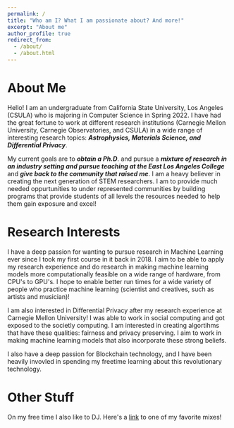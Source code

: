 ```yaml
---
permalink: /
title: "Who am I? What I am passionate about? And more!"
excerpt: "About me"
author_profile: true
redirect_from: 
  - /about/
  - /about.html
---
```



About Me
======
Hello! I am an undergraduate from California State University, Los Angeles (CSULA) who is majoring in Computer Science in Spring 2022. I have had the great fortune to work at different research institutions (Carnegie Mellon University, Carnegie Observatories, and CSULA) in a wide range of interesting research topics:  ___Astrophysics, Materials Science, and Differential Privacy___.

My current goals are to ___obtain a Ph.D___. and pursue a ___mixture of research in an industry setting and pursue teaching at the East Los Angeles College___ and ___give back to the community that raised me___. I am a heavy believer in creating the next generation of STEM researchers. I am to provide much needed oppurtunities to under represented communities by building programs that provide students of all levels the resources needed to help them gain exposure and excel! 

Research Interests
======
I have a deep passion for wanting to pursue research in Machine Learning ever since I took my first course in it back in 2018. I aim to be able to apply my research experience and do research in making machine learning models more computationally feasible on a wide range of hardware, from CPU's to GPU's. I hope to enable better run times for a wide variety of people who practice machine learning (scientist and creatives, such as artists and musician)!

I am also interested in Differential Privacy after my research experience at Carnegie Mellon University! I was able to work in social computing and got exposed to the societly computing. I am interested in creating algortihms that have these qualities: fairness and privacy preserving. I aim to work in making machine learning models that also incorporate these strong beliefs.

I also have a deep passion for Blockchain technology, and I have been heavily invovled in spending my freetime learning about this revolutionary technology.

Other Stuff
======
On my free time I also like to DJ. Here's a [link](https://www.youtube.com/watch?v=Z7Y8Cudtif0) to one of my favorite mixes!
